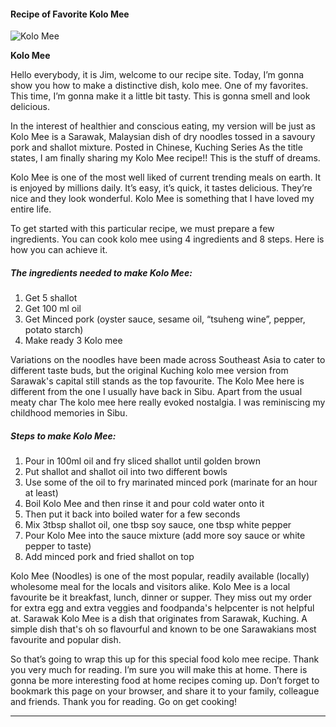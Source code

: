             

#### Recipe of Favorite Kolo Mee

![Kolo Mee](https://img-global.cpcdn.com/recipes/c00e7b73cc8df789/751x532cq70/kolo-mee-recipe-main-photo.jpg)

**Kolo Mee**

Hello everybody, it is Jim, welcome to our recipe site. Today, I’m gonna show you how to make a distinctive dish, kolo mee. One of my favorites. This time, I’m gonna make it a little bit tasty. This is gonna smell and look delicious.

In the interest of healthier and conscious eating, my version will be just as Kolo Mee is a Sarawak, Malaysian dish of dry noodles tossed in a savoury pork and shallot mixture. Posted in Chinese, Kuching Series As the title states, I am finally sharing my Kolo Mee recipe!! This is the stuff of dreams.

Kolo Mee is one of the most well liked of current trending meals on earth. It is enjoyed by millions daily. It’s easy, it’s quick, it tastes delicious. They’re nice and they look wonderful. Kolo Mee is something that I have loved my entire life.

To get started with this particular recipe, we must prepare a few ingredients. You can cook kolo mee using 4 ingredients and 8 steps. Here is how you can achieve it.

##### The ingredients needed to make Kolo Mee:

1.  Get 5 shallot
2.  Get 100 ml oil
3.  Get Minced pork (oyster sauce, sesame oil, “tsuheng wine”, pepper, potato starch)
4.  Make ready 3 Kolo mee

Variations on the noodles have been made across Southeast Asia to cater to different taste buds, but the original Kuching kolo mee version from Sarawak's capital still stands as the top favourite. The Kolo Mee here is different from the one I usually have back in Sibu. Apart from the usual meaty char The kolo mee here really evoked nostalgia. I was reminiscing my childhood memories in Sibu.

##### Steps to make Kolo Mee:

1.  Pour in 100ml oil and fry sliced shallot until golden brown
2.  Put shallot and shallot oil into two different bowls
3.  Use some of the oil to fry marinated minced pork (marinate for an hour at least)
4.  Boil Kolo Mee and then rinse it and pour cold water onto it
5.  Then put it back into boiled water for a few seconds
6.  Mix 3tbsp shallot oil, one tbsp soy sauce, one tbsp white pepper
7.  Pour Kolo Mee into the sauce mixture (add more soy sauce or white pepper to taste)
8.  Add minced pork and fried shallot on top

Kolo Mee (Noodles) is one of the most popular, readily available (locally) wholesome meal for the locals and visitors alike. Kolo Mee is a local favourite be it breakfast, lunch, dinner or supper. They miss out my order for extra egg and extra veggies and foodpanda's helpcenter is not helpful at. Sarawak Kolo Mee is a dish that originates from Sarawak, Kuching. A simple dish that's oh so flavourful and known to be one Sarawakians most favourite and popular dish.

So that’s going to wrap this up for this special food kolo mee recipe. Thank you very much for reading. I’m sure you will make this at home. There is gonna be more interesting food at home recipes coming up. Don’t forget to bookmark this page on your browser, and share it to your family, colleague and friends. Thank you for reading. Go on get cooking!

* * *